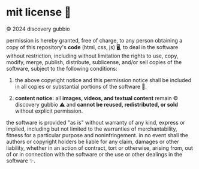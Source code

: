 # mit license 🚀

© 2024 discovery gubbio

permission is hereby granted, free of charge, to any person obtaining a copy of this repository's **code** (html, css, js) 🖥️, to deal in the software without restriction, including without limitation the rights to use, copy, modify, merge, publish, distribute, sublicense, and/or sell copies of the software, subject to the following conditions:

1. the above copyright notice and this permission notice shall be included in all copies or substantial portions of the software 📝.

2. **content notice:** all **images, videos, and textual content** remain © discovery gubbio ⚠️ and **cannot be reused, redistributed, or sold** without explicit permission.

the software is provided "as is" without warranty of any kind, express or implied, including but not limited to the warranties of merchantability, fitness for a particular purpose and noninfringement. in no event shall the authors or copyright holders be liable for any claim, damages or other liability, whether in an action of contract, tort or otherwise, arising from, out of or in connection with the software or the use or other dealings in the software ✨.

